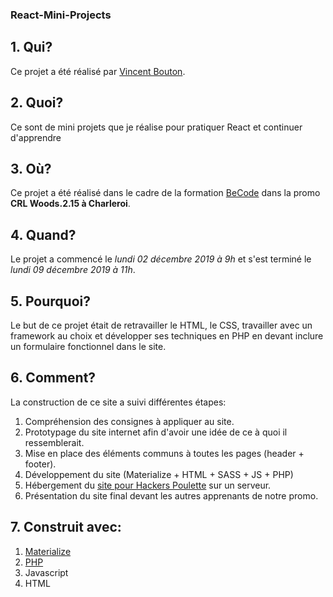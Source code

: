 ### React-Mini-Projects

## 1. Qui?

Ce projet a été réalisé par [Vincent Bouton](https://github.com/Vincent-bouton).

## 2. Quoi?

Ce sont de mini projets que je réalise pour pratiquer React et continuer d'apprendre 

## 3. Où?

Ce projet a été réalisé dans le cadre de la formation [BeCode](https://www.becode.org/) dans la promo **CRL Woods.2.15 à Charleroi**.

## 4. Quand?

Le projet a commencé le _lundi 02 décembre 2019 à 9h_ et s'est terminé le _lundi 09 décembre 2019 à 11h_.

## 5. Pourquoi?

Le but de ce projet était de retravailler le HTML, le CSS, travailler avec un framework au choix et développer ses techniques en PHP en devant inclure un formulaire fonctionnel dans le site.

## 6. Comment?

La construction de ce site a suivi différentes étapes:

1.  Compréhension des consignes à appliquer au site.
2.  Prototypage du site internet afin d'avoir une idée de ce à quoi il ressemblerait.
3.  Mise en place des éléments communs à toutes les pages (header + footer).
4.  Développement du site (Materialize + HTML + SASS + JS + PHP)
5.  Hébergement du [site pour Hackers Poulette](https://vincent-btn.000webhostapp.com/Hackers-Poulette/) sur un serveur.
6.  Présentation du site final devant les autres apprenants de notre promo.

## 7. Construit avec:

1.  [Materialize](https://materializecss.com/)
2.  [PHP](https://www.php.net/)
3.  Javascript
4.  HTML
